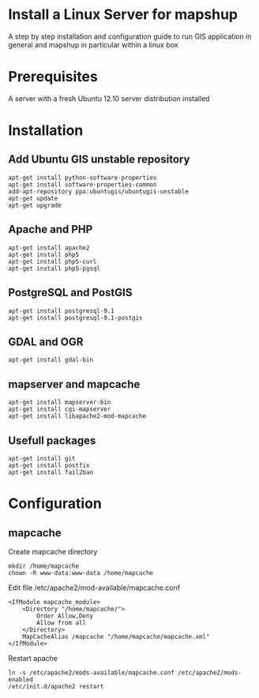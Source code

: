 Install a Linux Server for mapshup
==================================

A step by step installation and configuration guide to run GIS application in general and mapshup in particular within a linux box

Prerequisites
=============

A server with a fresh Ubuntu 12.10 server distribution installed

Installation
============

Add Ubuntu GIS unstable repository
----------------------------------

    apt-get install python-software-properties
    apt-get install software-properties-common
    add-apt-repository ppa:ubuntugis/ubuntugis-unstable
    apt-get update
    apt-get upgrade
    
Apache and PHP
--------------

    apt-get install apache2
    apt-get install php5
    apt-get install php5-curl
    apt-get install php5-pgsql

PostgreSQL and PostGIS
----------------------

    apt-get install postgresql-9.1
    apt-get install postgresql-9.1-postgis
    
GDAL and OGR
------------

    apt-get install gdal-bin
    
mapserver and mapcache
----------------------

    apt-get install mapserver-bin
    apt-get install cgi-mapserver
    apt-get install libapache2-mod-mapcache
    
Usefull packages
----------------

    apt-get install git
    apt-get install postfix
    apt-get install fail2ban
    

Configuration
=============

mapcache
--------

Create mapcache directory

    mkdir /home/mapcache
    chown -R www-data:www-data /home/mapcache
    
Edit file /etc/apache2/mod-available/mapcache.conf

    <IfModule mapcache_module>
        <Directory "/home/mapcache/">
            Order Allow,Deny
            Allow from all
        </Directory>
        MapCacheAlias /mapcache "/home/mapcache/mapcache.xml"
    </IfModule>

Restart apache

    ln -s /etc/apache2/mods-available/mapcache.conf /etc/apache2/mods-enabled
    /etc/init.d/apache2 restart
    
    

    
    
